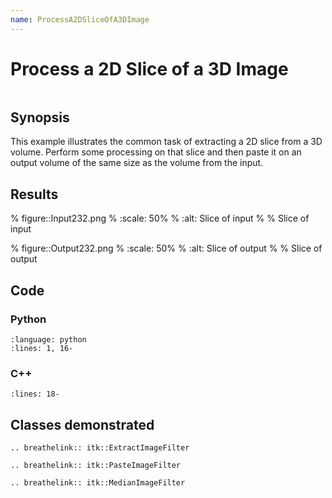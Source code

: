 ```yaml
---
name: ProcessA2DSliceOfA3DImage
---
```


# Process a 2D Slice of a 3D Image

```{index} single: ExtractImageFilter
```

## Synopsis

This example illustrates the common task of extracting a 2D slice from a
3D volume. Perform some processing on that slice and then paste it on an
output volume of the same size as the volume from the input.

## Results

% figure::Input232.png
% :scale: 50%
% :alt: Slice of input
%
% Slice of input

% figure::Output232.png
% :scale: 50%
% :alt: Slice of output
%
% Slice of output

## Code

### Python

```{literalinclude} Code.py
:language: python
:lines: 1, 16-
```

### C++

```{literalinclude} Code.cxx
:lines: 18-
```

## Classes demonstrated

```{eval-rst}
.. breathelink:: itk::ExtractImageFilter
```

```{eval-rst}
.. breathelink:: itk::PasteImageFilter
```

```{eval-rst}
.. breathelink:: itk::MedianImageFilter
```
